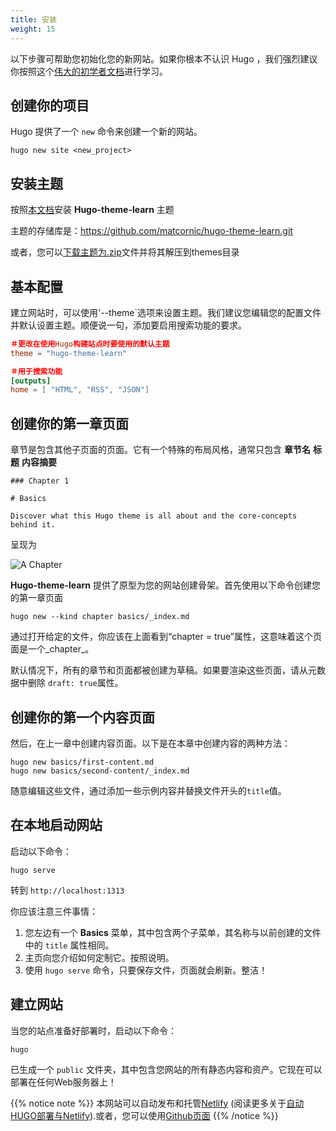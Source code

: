 ```yaml
---
title: 安装
weight: 15
---
```


以下步骤可帮助您初始化您的新网站。如果你根本不认识 Hugo ，我们强烈建议你按照这个[伟大的初学者文档](https://gohugo.io/overview/quickstart/)进行学习。

## 创建你的项目

 Hugo 提供了一个 `new` 命令来创建一个新的网站。

```
hugo new site <new_project>
```

## 安装主题

按照[本文档](https://gohugo.io/themes/installing/)安装 **Hugo-theme-learn** 主题

主题的存储库是：https://github.com/matcornic/hugo-theme-learn.git

或者，您可以[下载主题为.zip](https://github.com/matcornic/hugo-theme-learn/archive/master.zip)文件并将其解压到themes目录

## 基本配置

建立网站时，可以使用'--theme`选项来设置主题。我们建议您编辑您的配置文件并默认设置主题。顺便说一句，添加要启用搜索功能的要求。

```toml
＃更改在使用Hugo构建站点时要使用的默认主题
theme = "hugo-theme-learn"

＃用于搜索功能
[outputs]
home = [ "HTML", "RSS", "JSON"]
```

## 创建你的第一章页面

章节是包含其他子页面的页面。它有一个特殊的布局风格，通常只包含 **章节名** **标题** **内容摘要**

```
### Chapter 1

# Basics

Discover what this Hugo theme is all about and the core-concepts behind it.
```

呈现为

![A Chapter](/basics/installation/images/chapter.png?classes=shadow&width=60pc)

**Hugo-theme-learn** 提供了原型为您的网站创建骨架。首先使用以下命令创建您的第一章页面

```
hugo new --kind chapter basics/_index.md
```

通过打开给定的文件，你应该在上面看到“chapter = true”属性，这意味着这个页面是一个_chapter_。

默认情况下，所有的章节和页面都被创建为草稿。如果要渲染这些页面，请从元数据中删除 `draft: true`属性。

## 创建你的第一个内容页面

然后，在上一章中创建内容页面。以下是在本章中创建内容的两种方法：

```
hugo new basics/first-content.md
hugo new basics/second-content/_index.md
```

随意编辑这些文件，通过添加一些示例内容并替换文件开头的`title`值。

## 在本地启动网站

启动以下命令：

```
hugo serve
```

转到 `http://localhost:1313`

你应该注意三件事情：

1. 您左边有一个 **Basics** 菜单，其中包含两个子菜单，其名称与以前创建的文件中的 `title` 属性相同。
2. 主页向您介绍如何定制它。按照说明。
3. 使用 `hugo serve` 命令，只要保存文件，页面就会刷新。整洁！

## 建立网站

当您的站点准备好部署时，启动以下命令：

```
hugo
```

已生成一个 `public` 文件夹，其中包含您网站的所有静态内容和资产。它现在可以部署在任何Web服务器上！

{{% notice note %}}
本网站可以自动发布和托管[Netlify](https://www.netlify.com/) (阅读更多关于[自动HUGO部署与Netlify](https://www.netlify.com/blog/2015/07/30/hosting-hugo-on-netlifyinsanely-fast-deploys/)).或者，您可以使用[Github页面](https://gohugo.io/hosting-and-deployment/hosting-on-github/)
{{% /notice %}}